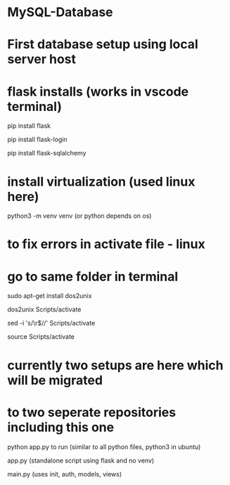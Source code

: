 # MySQL-Database
# First database setup using local server host

# flask installs (works in vscode terminal)

pip install flask

pip install flask-login

pip install flask-sqlalchemy

# install virtualization (used linux here)

python3 -m venv venv (or python depends on os)

# to fix errors in activate file - linux
# go to same folder in terminal

sudo apt-get install dos2unix

dos2unix Scripts/activate

sed -i 's/\r$//' Scripts/activate

source Scripts/activate

# currently two setups are here which will be migrated 
# to two seperate repositories including this one

python app.py to run (similar to all python files, python3 in ubuntu)

app.py (standalone script using flask and no venv)

main.py (uses init, auth, models, views)